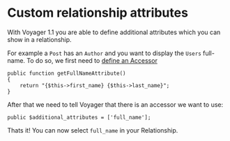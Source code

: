 # Custom relationship attributes

With Voyager 1.1 you are able to define additional attributes which you can show in a relationship.

For example a `Post` has an `Author` and you want to display the `Users` full-name.
To do so, we first need to [define an Accessor](https://laravel.com/docs/5.6/eloquent-mutators#defining-an-accessor)

```
public function getFullNameAttribute()
{
    return "{$this->first_name} {$this->last_name}";
}
```

After that we need to tell Voyager that there is an accessor we want to use:
```
public $additional_attributes = ['full_name'];
```

Thats it! You can now select `full_name` in your Relationship.

